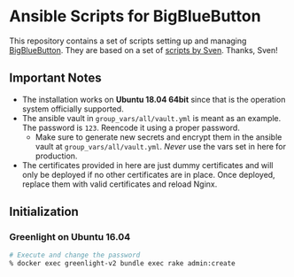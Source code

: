 Ansible Scripts for BigBlueButton
=================================

This repository contains a set of scripts setting up and managing [BigBlueButton](https://bigbluebutton.org).
They are based on a set of [scripts by Sven](https://github.com/shaardie/video.haardiek.org). Thanks, Sven!


Important Notes
---------------

- The installation works on __Ubuntu 18.04 64bit__ since that is the operation system officially supported.
- The ansible vault in `group_vars/all/vault.yml` is meant as an example.
  The password is `123`.
  Reencode it using a proper password.
    - Make sure to generate new secrets and encrypt them in the ansible vault at `group_vars/all/vault.yml`.
      _Never_ use the vars set in here for production.
- The certificates provided in here are just dummy certificates and will only be deployed if no other certificates are in place.
  Once deployed, replace them with valid certificates and reload Nginx.


Initialization
--------------

### Greenlight on Ubuntu 16.04

```sh
# Execute and change the password
% docker exec greenlight-v2 bundle exec rake admin:create
```
